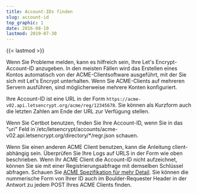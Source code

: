 ```yaml
---
title: Account-IDs finden
slug: account-id
top_graphic: 1
date: 2016-08-10
lastmod: 2019-07-30
---
```


{{< lastmod >}}

Wenn Sie Probleme melden, kann es hilfreich sein, Ihre Let's Encrypt-Account-ID
anzugeben. In den meisten Fällen wird das Erstellen eines Kontos
automatisch von der ACME-Clientsoftware ausgeführt, mit der Sie sich mit
Let's Encrypt unterhalten. Wenn Sie ACME-Clients auf mehreren Servern
ausführen, sind möglicherweise mehrere Konten konfiguriert.

Ihre Account-ID ist eine URL in der Form
`https://acme-v02.api.letsencrypt.org/acme/reg/12345678`. Sie können als
Kurzform auch die letzten Zahlen am Ende der URL zur Verfügung stellen.

Wenn Sie Certbot benutzen, finden Sie Ihre Account-ID, wenn Sie in das
"uri" Feld in`/etc/letsencrypt/accounts/acme-v02.api.letsencrypt.org/directory/*/regr.json
schauen.

Wenn Sie einen anderen ACME Client benutzen, kann die Anleitung client-abhängig
sein. Überprüfen Sie Ihre Logs auf URLS in der Form wie oben beschrieben.
Wenn Ihr ACME Client die Account-ID nicht aufzeichnet, können Sie sie mit
einer Registrierungsabfrage mit demselben Schlüssel abfragen.
Schauen Sie [ACME Spezifikation für mehr Detail](https://tools.ietf.org/html/rfc8555#section-7.3).
Sie können die nummerische Form von Ihrer ID auch im Boulder-Requester Header
in der Antwort zu jedem POST Ihres ACME Clients finden.
